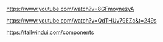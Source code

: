 https://www.youtube.com/watch?v=8GFmoynezyA 

https://www.youtube.com/watch?v=QdTHUv79EZc&t=249s

https://tailwindui.com/components
